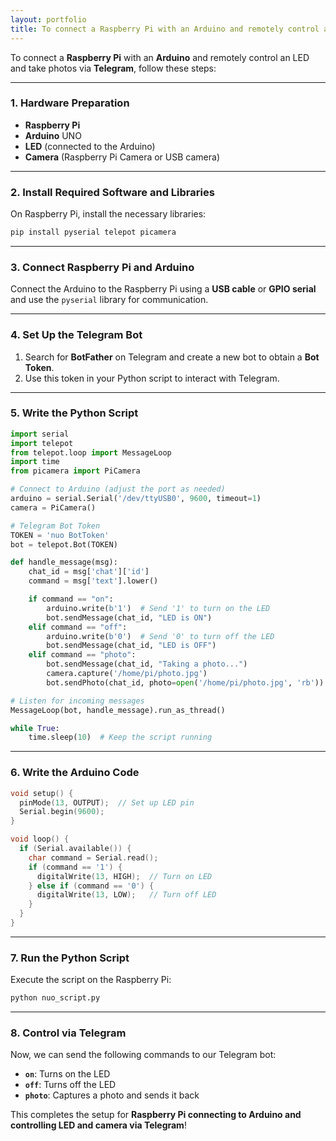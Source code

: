 ```yaml
---
layout: portfolio
title: To connect a Raspberry Pi with an Arduino and remotely control an LED and take photos via Telegram
---
```


To connect a **Raspberry Pi** with an **Arduino** and remotely control an LED and take photos via **Telegram**, follow these steps:

---

### **1. Hardware Preparation**

- **Raspberry Pi**
- **Arduino** UNO
- **LED** (connected to the Arduino)
- **Camera** (Raspberry Pi Camera or USB camera)

---

### **2. Install Required Software and Libraries**

On Raspberry Pi, install the necessary libraries:
```bash
pip install pyserial telepot picamera

```
---

### **3. Connect Raspberry Pi and Arduino**

Connect the Arduino to the Raspberry Pi using a **USB cable** or **GPIO serial** and use the `pyserial` library for communication.

---

### **4. Set Up the Telegram Bot**

1. Search for **BotFather** on Telegram and create a new bot to obtain a **Bot Token**.
2. Use this token in your Python script to interact with Telegram.

---

### **5. Write the Python Script**
```Python
import serial
import telepot
from telepot.loop import MessageLoop
import time
from picamera import PiCamera

# Connect to Arduino (adjust the port as needed)
arduino = serial.Serial('/dev/ttyUSB0', 9600, timeout=1)
camera = PiCamera()

# Telegram Bot Token
TOKEN = 'nuo BotToken'
bot = telepot.Bot(TOKEN)

def handle_message(msg):
    chat_id = msg['chat']['id']
    command = msg['text'].lower()

    if command == "on":
        arduino.write(b'1')  # Send '1' to turn on the LED
        bot.sendMessage(chat_id, "LED is ON")
    elif command == "off":
        arduino.write(b'0')  # Send '0' to turn off the LED
        bot.sendMessage(chat_id, "LED is OFF")
    elif command == "photo":
        bot.sendMessage(chat_id, "Taking a photo...")
        camera.capture('/home/pi/photo.jpg')
        bot.sendPhoto(chat_id, photo=open('/home/pi/photo.jpg', 'rb'))

# Listen for incoming messages
MessageLoop(bot, handle_message).run_as_thread()

while True:
    time.sleep(10)  # Keep the script running

```
---

### **6. Write the Arduino Code**
```cpp
void setup() {
  pinMode(13, OUTPUT);  // Set up LED pin
  Serial.begin(9600);
}

void loop() {
  if (Serial.available()) {
    char command = Serial.read();
    if (command == '1') {
      digitalWrite(13, HIGH);  // Turn on LED
    } else if (command == '0') {
      digitalWrite(13, LOW);   // Turn off LED
    }
  }
}

```
---

### **7. Run the Python Script**

Execute the script on the Raspberry Pi:
```bash
python nuo_script.py

```
---

### **8. Control via Telegram**

Now, we can send the following commands to our Telegram bot:

- **`on`**: Turns on the LED
- **`off`**: Turns off the LED
- **`photo`**: Captures a photo and sends it back

This completes the setup for **Raspberry Pi connecting to Arduino and controlling LED and camera via Telegram**!